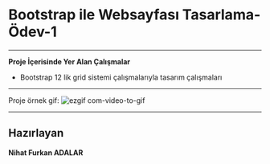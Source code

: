 # Bootstrap ile Websayfası Tasarlama-Ödev-1 

---

**Proje İçerisinde Yer Alan Çalışmalar**
* Bootstrap 12 lik grid sistemi çalışmalarıyla tasarım çalışmaları

---
Proje örnek gif:
![ezgif com-video-to-gif](https://user-images.githubusercontent.com/120252151/226619176-585b41fb-8030-4aab-932a-5d370cabf90c.gif)


---

## Hazırlayan
**Nihat Furkan ADALAR**
